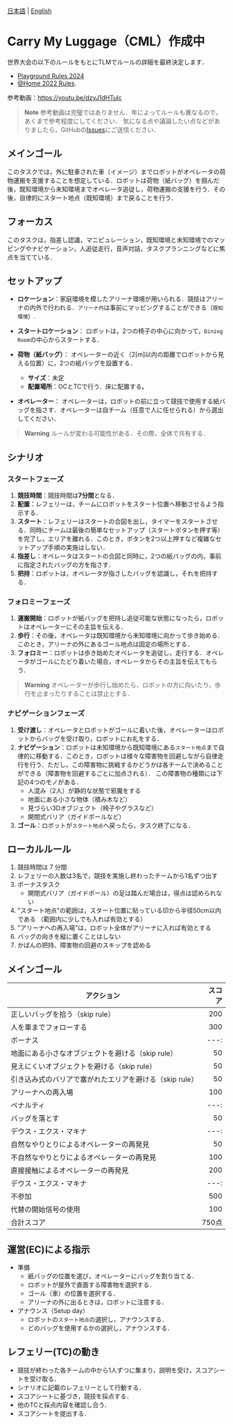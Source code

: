 [日本語](./cml_ja.md) | [English](./cml_en.md)

# Carry My Luggage（CML）作成中
世界大会の以下のルールをもとにTLMでルールの詳細を最終決定します．
- [Playground Rules 2024](https://drive.google.com/file/d/1CIMQquIntiJZNT4Eg_rq3Nol-29BPBKL/view?usp=drive_link)
- [@Home 2022 Rules](https://drive.google.com/file/d/1yUZBFk4zBO_akltSCd_zbdAvzK5aLwzn/view?usp=drive_link).

参考動画：https://youtu.be/dzyJ1dHTulc

> **Note**
> 参考動画は完璧ではありません．年によってルールも異なるので，あくまで参考程度にしてください．
> 気になる点や議論したい点などがありましたら，GitHubの[Issues](https://github.com/RoboCupAtHomeJP/Rule2023/issues)にご送信ください．

## メインゴール

このタスクでは，外に駐車された車（イメージ）までロボットがオペレータの荷物運搬を支援することを想定している．ロボットは荷物（紙バッグ）を掴んだ後，既知環境から未知環境までオペレータ追従し，荷物運搬の支援を行う．その後，自律的にスタート地点（既知環境）まで戻ることを行う．

## フォーカス

このタスクは，指差し認識，マニピュレーション，既知環境と未知環境でのマッピングやナビゲーション，人追従走行，音声対話，タスクプランニングなどに焦点を当てている．

## セットアップ

- **ロケーション**：家庭環境を模したアリーナ環境が用いられる．競技はアリーナの内外で行われる．`アリーナ内`は事前にマッピングすることができる（`既知環境`）.


- **スタートロケーション**： ロボットは，2つの椅子の中心に向かって，`Dining Room`の中心からスタートする．
- **荷物（紙バッグ）**： オペレーターの近く（2\[m\]以内の距離でロボットから見える位置）に，2つの紙バッグを設置する．
  <!-- - [荷物(バッグ)](https://www.amazon.co.jp/gp/product/B07T52SRRN/ref=ppx_yo_dt_b_asin_title_o00_s00?ie=UTF8&psc=1)には，200×240×90[mm]のものを使用する．-->
  - **サイズ**：未定
  - **配置場所**：OCとTCで行う．床に配置する。
- **オペレーター**： オペレーターは，ロボットの前に立って競技で使用する紙バッグを指さす．オペレーターは自チーム（任意で人に任せられる）から選出してください．

> **Warning**
> ルールが変わる可能性がある．その際，全体で共有する．

## シナリオ

### スタートフェーズ

1. **競技時間**：競技時間は**7分間**となる．
1. **配置**：レフェリーは，チームにロボットをスタート位置へ移動させるよう指示する．
1. **スタート**：レフェリーはスタートの合図を出し，タイマーをスタートさせる．同時にチームは最後の簡単なセットアップ（スタートボタンを押す等）を完了し，エリアを離れる．このとき，ボタンを2つ以上押すなど複雑なセットアップ手順の実施はしない．
1. **指差し**：オペレータはスタートの合図と同時に，2つの紙バッグの内，事前に指定されたバッグの方を指さす．
1. **把持**：ロボットは，オペレータが指さしたバッグを認識し，それを把持する．

### フォロミーフェーズ

1. **運搬開始**：ロボットが紙バッグを把持し追従可能な状態になったら，ロボットはオペレーターにその主旨を伝える．
1. **歩行**：その後，オペレータは既知環境から未知環境に向かって歩き始める．このとき，アリーナの外にあるゴール地点は固定の場所とする．
1. **フォロミー**：ロボットは歩き始めたオペレータを追従し，走行する．オペレータがゴールにたどり着いた場合，オペレータからその主旨を伝えてもらう．

> **Warning**
> オペレーターが歩行し始めたら、ロボットの方に向いたり，歩行を止まったりすることは禁止とする．

### ナビゲーションフェーズ

1. **受け渡し**：オペレータとロボットがゴールに着いた後，オペレーターはロボットからバッグを受け取り，ロボットにお礼をする．
1. **ナビゲーション**：ロボットは未知環境から既知環境にある`スタート地点`まで自律的に移動する．このとき，ロボットは様々な障害物を回避しながら自律走行を行う．ただし，この障害物に挑戦するかどうかは各チームで決めることができる（障害物を回避するごとに加点される）．
この障害物の種類には下記の4つのモノがある．
   - 人混み（2人）が静的な状態で邪魔をする
   - 地面にある小さな物体（積み木など）
   - 見づらい3Dオブジェクト（椅子やグラスなど）
   - 開閉式バリア（ガイドポールなど）
1. **ゴール**：ロボットが`スタート地点`へ戻ったら，タスク終了になる．

## ローカルルール

1. 競技時間は 7 分間
1. レフェリーの人数は3名で，競技を実施し終わったチームから1名ずつ出す
1. ボーナスタスク
    - 開閉式バリア（ガイドポール）の足は踏んだ場合は，得点は認められない
1. "スタート地点"の範囲は，スタート位置に貼っている印から半径50cm以内である
（範囲内に少しでも入れば有効とする）
1. "アリーナへの再入場"は，ロボット全体がアリーナに入れば有効とする
1. バッグの向きを縦に置くことはしない
1. かばんの把持、障害物の回避のスキップを認める

## メインゴール

| アクション | スコア |
| --- | ---:|
| 正しいバッグを拾う（skip rule） | 200 |
| 人を車までフォローする | 300 |
| ボーナス | ---: |
| 地面にある小さなオブジェクトを避ける（skip rule） | 50 |
| 見えにくいオブジェクトを避ける（skip rule） | 50 |
| 引き込み式のバリアで塞がれたエリアを避ける（skip rule） | 50 |
| アリーナへの再入場 | 100 |
| ペナルティ | ---: |
| バッグを落とす | 50 |
| デウス・エクス・マキナ | ---:|
| 自然なやりとりによるオペレーターの再発見 | 50 |
| 不自然なやりとりによるオペレーターの再発見 | 100 |
| 直接接触によるオペレーターの再発見 | 200 |
| デウス・エクス・マキナ | ---: |
| 不参加 | 500 |
| 代替の開始信号の使用 | 100 |
| 合計スコア | 750点 |


## 運営(EC)による指示

- 準備
  - 紙バッグの位置を選び，オペレーターにバッグを割り当てる．
  - ロボットが屋外で直面する障害物を選択する．
  - ゴール（車）の位置を選択する．
  - アリーナの外に出るときは，ロボットに注意する．
- アナウンス（Setup day）
  - ロボットの`スタート地点`の選択し，アナウンスする．
  - どのバッグを使用するかの選択し，アナウンスする．


## レフェリー(TC)の動き

- 競技が終わった各チームの中から1人ずつに集まり，説明を受け，スコアシートを受け取る．
- シナリオに記載のレフェリーとして行動する．
- スコアシートに基づき，競技を採点する．
- 他のTCと採点内容を確認し合う．
- スコアシートを提出する．
